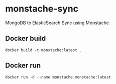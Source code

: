 # monstache-sync
MongoDB to ElasticSearch Sync using Monstache

## Docker build

```docker build -t monstache:latest .```

## Docker run

```docker run -d --name monstache monstache:latest```

